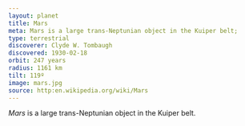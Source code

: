 ```yaml
---
layout: planet
title: Mars
meta: Mars is a large trans-Neptunian object in the Kuiper belt;
type: terrestrial
discoverer: Clyde W. Tombaugh
discovered: 1930-02-18
orbit: 247 years
radius: 1161 km
tilt: 119º
image: mars.jpg
source: http:en.wikipedia.org/wiki/Mars
---
```


*Mars* is a large trans-Neptunian object in the Kuiper belt.